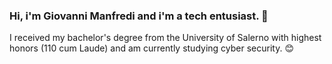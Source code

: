 ### Hi, i'm Giovanni Manfredi and i'm a tech entusiast. 👋
I received my bachelor's degree from the University of Salerno with highest honors (110 cum Laude) and am currently studying cyber security. 😊
